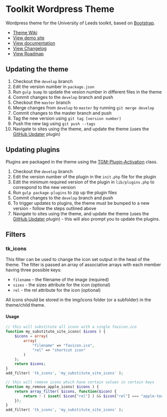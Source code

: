 Toolkit Wordpress Theme
=======================

Wordpress theme for the University of Leeds toolkit, based on [Bootstrap](https://getbootstrap.com/).

 * [Theme Wiki](https://bitbucket.org/university-of-leeds/toolkit-wordpress-theme/wiki/)
 * [View demo site](http://leeds.wpengine.com/toolkit/)
 * [View documentation](http://toolkit.leeds.ac.uk/)
 * [View Changelog](CHANGES.md)
 * [View Roadmap](ROADMAP.md)

Updating the theme
------------------

1. Checkout the `develop` branch
2. Edit the version number in `package.json`
3. Run `gulp bump` to update the vesion number in different files in the theme
4. Commit changes to the `develop` branch and push
4. Checkout the `master` branch
5. Merge changes from `develop` to `master` by running `git merge develop`
6. Commit changes to the master branch and push
7. Tag the new version using `git tag [version number]`
8. Push the new tag using `git push --tags`
9. Navigate to sites using the theme, and update the theme (uses the [GitHub Updater](https://github.com/afragen/github-updater) plugin)

Updating plugins
----------------

Plugins are packaged in the theme using the [TGM-Plugin-Activation](http://tgmpluginactivation.com/) class.

1. Checkout the `develop` branch
2. Edit the version number of the plugin in the `init.php` file for the plugin
3. Edit the minimum required version of the plugin in `lib/plugins.php` to correspond to the new version
3. Run `gulp package-plugins` to zip up the plugin files
4. Commit changes to the `develop` branch and push
4. To trigger updates to plugins, the theme must be bumped to a new version - follow the steps outlined above
9. Navigate to sites using the theme, and update the theme (uses the [GitHub Updater](https://github.com/afragen/github-updater) plugin) - this will also prompt you to update the plugins.

Filters
-------

### tk_icons

This filter can be used to change the icon set output in the head of the theme. The filter is passed an array of associative arrays with each member having three possible keys:

* `filename` - the filename of the image (required)
* `sizes` - the sizes attribute for the icon (optional)
* `rel` - the rel attribute for the icon (optional)

All icons should be stored in the img/icons folder (or a subfolder) in the theme/child theme.

#### Usage

```php
// this will substitute all icons with a single favicon.ico
function my_substitute_site_icons( $icons ) {
	$icons = array(
		array(
            "filename" => "favicon.ico",
            "rel" => "shortcut icon"
		)
	);
	return $icons;
}
add_filter( 'tk_icons', 'my_substitute_site_icons' );

// this will remove icons which have certain values in certain keys
function my_remove_apple_icons( $icons ) {
	return array_filter( $icons, function($icon) {
		return ! ( isset( $icon["rel"] ) && $icon["rel"] === "apple-touch-icon-precomposed" );
	});
}
add_filter( 'tk_icons', 'my_substitute_site_icons' );
```